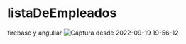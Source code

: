 # listaDeEmpleados
firebase y angullar
![Captura desde 2022-09-19 19-56-12](https://user-images.githubusercontent.com/64230830/191371903-4399882e-80c0-46c1-b026-b56350c53f06.png)
